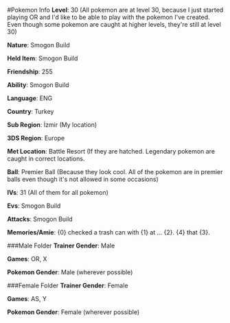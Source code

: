 #Pokemon Info
**Level**: 30 (All pokemon are at level 30, because I just started playing OR and I'd like to be able to play with the pokemon I've created. Even though some pokemon are caught at higher levels, they're still at level 30)

**Nature**: Smogon Build

**Held Item**: Smogon Build

**Friendship**: 255

**Ability**: Smogon Build

**Language**: ENG

**Country**: Turkey

**Sub Region**: İzmir (My location)

**3DS Region**: Europe

**Met Location**: Battle Resort (If they are hatched. Legendary pokemon are caught in correct locations.

**Ball**: Premier Ball (Because they look cool. All of the pokemon are in premier balls even though it's not allowed in some occasions)

**IVs**: 31 (All of them for all pokemon)

**Evs**: Smogon Build

**Attacks**: Smogon Build

**Memories/Amie**: {0} checked a trash can with {1} at ... {2}. {4} that {3}.

###Male Folder
**Trainer Gender**: Male

**Games**: OR, X

**Pokemon Gender**: Male (wherever possible)

###Female Folder
**Trainer Gender**: Female

**Games**: AS, Y

**Pokemon Gender**: Female (wherever possible)
